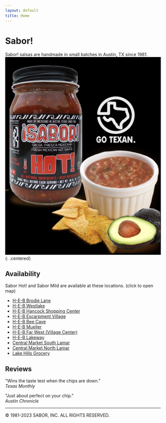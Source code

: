 ```yaml
---
layout: default
title: Home
---
```


# Sabor!

Sabor! salsas are handmade in small batches in Austin, TX since 1981.
![Sabor Salsa Image](sabor-image.png){: .centered}


## Availability

Sabor Hot! and Sabor Mild are available at these locations. (click to open map)

- [H-E-B Brodie Lane](https://goo.gl/maps/yEtbzVj3kVUASGKUA)
- [H-E-B Westlake](https://goo.gl/maps/MrJ7PXiDgzX8uPky8)
- [H-E-B Hancock Shopping Center](https://goo.gl/maps/PquYh6CfEiUqVFz77)
- [H-E-B Escarpment Village](https://goo.gl/maps/uK6dKzu18TpPGr5YA)
- [H-E-B Bee Cave](https://goo.gl/maps/K9YMKTU2yAJW166P6)
- [H-E-B Mueller](https://goo.gl/maps/KjSS56cuckhxwWNT6)
- [H-E-B Far West (Village Center)](https://goo.gl/maps/ZBzMSmaX39S7iKU47)
- [H-E-B Lakeway](https://goo.gl/maps/fV4examVTqiHm5dX6)
- [Central Market South Lamar](https://goo.gl/maps/hP9er6zgrH1Ze9i59)
- [Central Market North Lamar](https://goo.gl/maps/BRawX8RULGmoWBMC9)
- [Lake Hills Grocery](https://goo.gl/maps/zNTLt3WmY2rbKgCcA)

## Reviews

"Wins the taste test when the chips are down."  
_Texas Monthly_

"Just about perfect on your chip."  
_Austin Chronicle_

---

© 1981-2023 SABOR, INC. ALL RIGHTS RESERVED.
